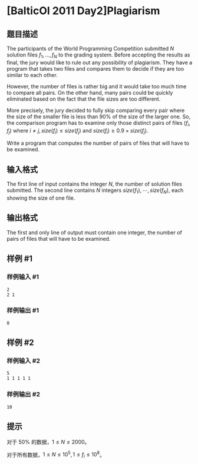 # [BalticOI 2011 Day2]Plagiarism

## 题目描述

The participants of the World Programming Competition submitted $N$ solution files $f_1 ,...,f_N$ to the grading system. Before accepting the results as final, the jury would like to rule out any possibility of plagiarism. They have a program that takes two files and compares them to decide if they are too similar to each other.

However, the number of files is rather big and it would take too much time to compare all pairs. On the other hand, many pairs could be quickly eliminated based on the fact that the file sizes are too different.

More precisely, the jury decided to fully skip comparing every pair where the size of the smaller file is less than 90% of the size of the larger one. So, the comparison program has to examine only those distinct pairs of files $(f_i, f_j)$ where $i≠j, size(f_i) \le size(f_j)$ and $size(f_i) \ge 0.9 \times size(f_j)$.

Write a program that computes the number of pairs of files that will have to be examined.

## 输入格式

The first line of input contains the integer $N$, the number of solution files submitted. The second line contains $N$ integers $size(f_1),\cdots,size(f_N)$, each showing the size of one file.

## 输出格式

The first and only line of output must contain one integer, the number of pairs of files that will have to be examined.

## 样例 #1

### 样例输入 #1
```
2
2 1
```

### 样例输出 #1

```
0
```

## 样例 #2

### 样例输入 #2
```
5
1 1 1 1 1
```

### 样例输出 #2

```
10
```

## 提示

对于 $50\%$ 的数据，$1 \le N \le 2000$。

对于所有数据，$1 \le N \le 10^5,1 \le f_i \le 10^8$。
